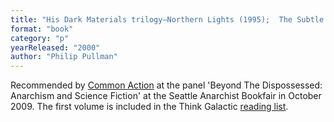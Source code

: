 ```yaml
---
title: "His Dark Materials trilogy—Northern Lights (1995);  The Subtle Knife (1997); The Amber Spyglass"
format: "book"
category: "p"
yearReleased: "2000"
author: "Philip Pullman"
---
```

Recommended by <a href="http://nwsfsnews.blogspot.com/2009/10/i-wanna-read-sf-anarchy.html"> Common Action</a> at the panel 'Beyond The Dispossessed: Anarchism and Science  Fiction' at the Seattle Anarchist Bookfair in October 2009. The first volume is included  in the Think Galactic <a href="http://thinkgalactic.org/reading-lists/by-author/">reading list</a>.
 
 